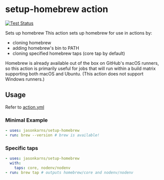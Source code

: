 # setup-homebrew action

[![Test Status](https://img.shields.io/github/workflow/status/jasonkarns/setup-homebrew/Test?label=tests&logo=github)](https://github.com/jasonkarns/setup-homebrew/actions?query=workflow%3ATest)

Sets up homebrew
This action sets up homebrew for use in actions by:
- cloning homebrew
- adding homebrew's bin to PATH
- cloning specified homebrew taps (core tap by default)

Homebrew is already available out of the box on GitHub's macOS runners, so this action is primarily useful for jobs that will run within a build matrix supporting both macOS and Ubuntu. (This action does not support Windows runners.)

## Usage

Refer to [action.yml](action.yml)

### Minimal Example

```yaml
- uses: jasonkarns/setup-homebrew
- run: brew --version # brew is available!
```

### Specific taps

```yaml
- uses: jasonkarns/setup-homebrew
  with:
    taps: core, nodenv/nodenv
- run: brew tap # outputs homebrew/core and nodenv/nodenv
```
